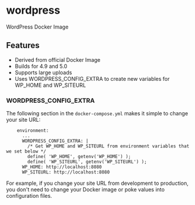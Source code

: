 # wordpress
WordPress Docker Image

## Features
* Derived from official Docker Image
* Builds for 4.9 and 5.0
* Supports large uploads
* Uses WORDPRESS_CONFIG_EXTRA to create new variables for WP_HOME and WP_SITEURL

### WORDPRESS_CONFIG_EXTRA
The following section in the `docker-compose.yml` makes it simple to change your site URL:
```
    environment:
      ...
      WORDPRESS_CONFIG_EXTRA: |
        /* Get WP_HOME and WP_SITEURL from environment variables that we set below */
        define( 'WP_HOME', getenv('WP_HOME') );
        define( 'WP_SITEURL', getenv('WP_SITEURL') );
      WP_HOME: http://localhost:8080
      WP_SITEURL: http://localhost:8080
```
For example, if you change your site URL from development to production, you don't need to change your Docker image or poke values into configuration files.
